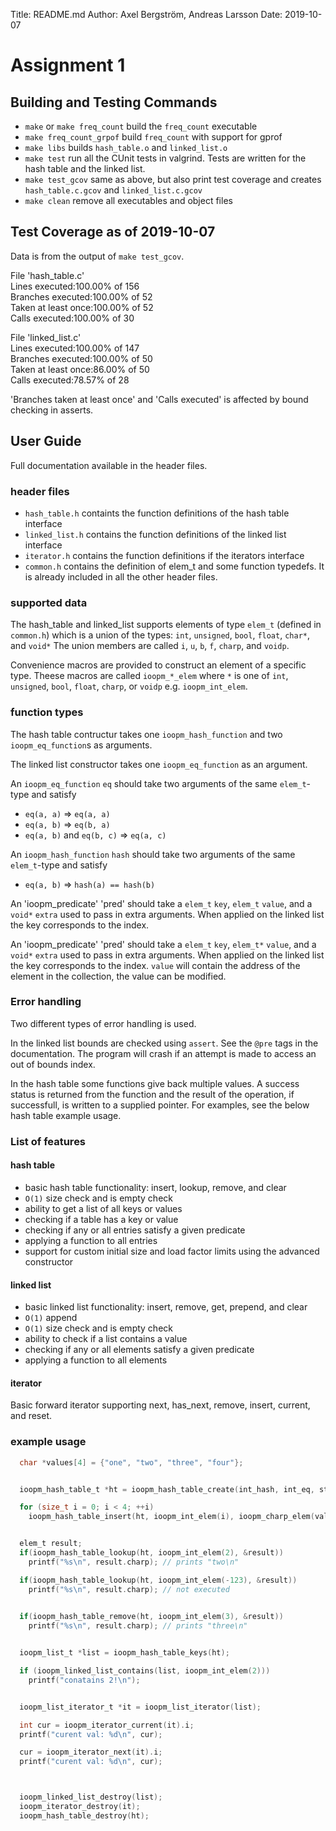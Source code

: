 Title:       README.md
Author:      Axel Bergström, Andreas Larsson
Date:        2019-10-07

# Assignment 1

## Building and Testing Commands

- `make` or `make freq_count` build the `freq_count` executable
- `make freq_count_grpof` build `freq_count` with support for gprof
- `make libs` builds `hash_table.o` and `linked_list.o`
- `make test` run all the CUnit tests in valgrind. Tests are written for the hash table and the linked list.
- `make test_gcov` same as above, but also print test coverage and creates `hash_table.c.gcov` and `linked_list.c.gcov`
- `make clean` remove all executables and object files

## Test Coverage as of 2019-10-07

Data is from the output of `make test_gcov`.


File 'hash\_table.c'  
Lines executed:100.00% of 156  
Branches executed:100.00% of 52  
Taken at least once:100.00% of 52  
Calls executed:100.00% of 30

File 'linked\_list.c'  
Lines executed:100.00% of 147  
Branches executed:100.00% of 50  
Taken at least once:86.00% of 50  
Calls executed:78.57% of 28


'Branches taken at least once' and 'Calls executed' is affected by bound checking in asserts.



## User Guide

Full documentation available in the header files.

### header files
  - `hash_table.h`
    containts the function definitions of the hash table interface
  - `linked_list.h`
    contains the function definitions of the linked list interface
  - `iterator.h`
    contains the function definitions if the iterators interface
  - `common.h`
    contains the definition of elem_t and some function typedefs.
    It is already included in all the other header files.

### supported data

The hash_table and linked_list supports elements of type `elem_t` (defined in `common.h`) which is a union of the types:
`int`, `unsigned`, `bool`, `float`, `char*`, and `void*`
The union members are called `i`, `u`, `b`, `f`, `charp`, and `voidp`.

Convenience macros are provided to construct an element of a specific type.
Theese macros are called `ioopm_*_elem` where `*` is one of `int`, `unsigned`, `bool`, `float`, `charp`, or `voidp` e.g. `ioopm_int_elem`.

### function types

The hash table contructur takes one `ioopm_hash_function` and two `ioopm_eq_function`s as arguments.

The linked list constructor takes one `ioopm_eq_function` as an argument.

An `ioopm_eq_function` `eq` should take two arguments of the same `elem_t`-type and satisfy
  - `eq(a, a)` => `eq(a, a)`
  - `eq(a, b)` => `eq(b, a)`
  - `eq(a, b)` and `eq(b, c)` => `eq(a, c)`
  
An `ioopm_hash_function` `hash` should take two arguments of the same `elem_t`-type and satisfy
  - `eq(a, b)` => `hash(a) == hash(b)`

An 'ioopm_predicate' 'pred' should take a `elem_t` `key`, `elem_t` `value`, and a `void*` `extra` used to pass in extra arguments.
When applied on the linked list the key corresponds to the index.

An 'ioopm_predicate' 'pred' should take a `elem_t` `key`, `elem_t*` `value`, and a `void*` `extra` used to pass in extra arguments.
When applied on the linked list the key corresponds to the index.
`value` will contain the address of the element in the collection, the value can be modified.

### Error handling

Two different types of error handling is used.

In the linked list bounds are checked using `assert`. See the `@pre` tags in the documentation.
The program will crash if an attempt is made to access an out of bounds index.

In the hash table some functions give back multiple values.
A success status is returned from the function and the result of the operation, if successfull, is written to a supplied pointer.
For examples, see the below hash table example usage.



### List of features
#### hash table
- basic hash table functionality: insert, lookup, remove, and clear
- `O(1)` size check and is empty check
- ability to get a list of all keys or values
- checking if a table has a key or value
- checking if any or all entries satisfy a given predicate
- applying a function to all entries
- support for custom initial size and load factor limits using the advanced constructor

#### linked list
- basic linked list functionality: insert, remove, get, prepend, and clear
- `O(1)` append
- `O(1)` size check and is empty check
- ability to check if a list contains a value
- checking if any or all elements satisfy a given predicate
- applying a function to all elements

#### iterator
Basic forward iterator supporting next, has_next, remove, insert, current, and reset.
 


### example usage
```c
  char *values[4] = {"one", "two", "three", "four"};


  ioopm_hash_table_t *ht = ioopm_hash_table_create(int_hash, int_eq, str_eq);

  for (size_t i = 0; i < 4; ++i)
    ioopm_hash_table_insert(ht, ioopm_int_elem(i), ioopm_charp_elem(values[i]));


  elem_t result;
  if(ioopm_hash_table_lookup(ht, ioopm_int_elem(2), &result))
    printf("%s\n", result.charp); // prints "two\n"

  if(ioopm_hash_table_lookup(ht, ioopm_int_elem(-123), &result))
    printf("%s\n", result.charp); // not executed

  
  if(ioopm_hash_table_remove(ht, ioopm_int_elem(3), &result))
    printf("%s\n", result.charp); // prints "three\n"


  ioopm_list_t *list = ioopm_hash_table_keys(ht);

  if (ioopm_linked_list_contains(list, ioopm_int_elem(2)))
    printf("conatains 2!\n");


  ioopm_list_iterator_t *it = ioopm_list_iterator(list);

  int cur = ioopm_iterator_current(it).i;
  printf("curent val: %d\n", cur);

  cur = ioopm_iterator_next(it).i;
  printf("curent val: %d\n", cur);



  ioopm_linked_list_destroy(list);
  ioopm_iterator_destroy(it);
  ioopm_hash_table_destroy(ht);
```

